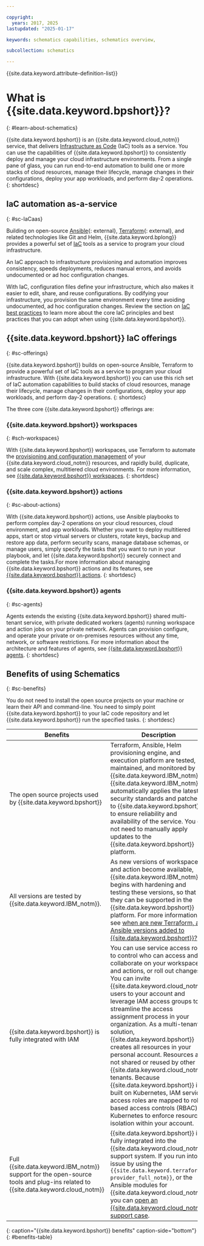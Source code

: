 ```yaml
---

copyright:
  years: 2017, 2025
lastupdated: "2025-01-17"

keywords: schematics capabilities, schematics overview,

subcollection: schematics

---
```


{{site.data.keyword.attribute-definition-list}}

# What is {{site.data.keyword.bpshort}}?
{: #learn-about-schematics} 

{{site.data.keyword.bpshort}} is an {{site.data.keyword.cloud_notm}} service, that delivers [Infrastructure as Code](/docs/schematics?topic=schematics-infrastructure-as-code) (IaC) tools as a service. You can use the capabilities of {{site.data.keyword.bpshort}} to consistently deploy and manage your cloud infrastructure environments. From a single pane of glass, you can run end-to-end automation to build one or more stacks of cloud resources, manage their lifecycle, manage changes in their configurations, deploy your app workloads, and perform day-2 operations.
{: shortdesc}

## IaC automation as-a-service
{: #sc-IaCaas}

Building on open-source [Ansible](https://www.redhat.com/en/ansible-collaborative?intcmp=7015Y000003t7aWQAQ){: external}, [Terraform](https://www.terraform.io/){: external}, and related technologies like Git and Helm, {{site.data.keyword.bplong}} provides a powerful set of [IaC](/docs/schematics?topic=schematics-infrastructure-as-code) tools as a service to program your cloud infrastructure.

An IaC approach to infrastructure provisioning and automation improves consistency, speeds deployments, reduces manual errors, and avoids undocumented or ad hoc configuration changes.

With IaC, configuration files define your infrastructure, which also makes it easier to edit, share, and reuse configurations. By codifying your infrastructure, you provision the same environment every time avoiding undocumented, ad hoc configuration changes.
Review the section on [IaC best practices](/docs/schematics?topic=schematics-infrastructure-as-code#iac-best-practices) to learn more about the core IaC principles and best practices that you can adopt when using {{site.data.keyword.bpshort}}. 

## {{site.data.keyword.bpshort}} IaC offerings
{: #sc-offerings}

{{site.data.keyword.bpshort}} builds on open-source Ansible, Terraform to provide a powerful set of IaC tools as a service to program your cloud infrastructure. With {{site.data.keyword.bpshort}} you can use this rich set of IaC automation capabilities to build stacks of cloud resources, manage their lifecycle, manage changes in their configurations, deploy your app workloads, and perform day-2 operations.
{: shortdesc}

The three core {{site.data.keyword.bpshort}} offerings are:  



### {{site.data.keyword.bpshort}} workspaces
{: #sch-workspaces}

With {{site.data.keyword.bpshort}} workspaces, use Terraform to automate the [provisioning and configuration management](/docs/schematics?topic=schematics-schematics-open-projects) of your {{site.data.keyword.cloud_notm}} resources, and rapidly build, duplicate, and scale complex, multitiered cloud environments. For more information, see [{{site.data.keyword.bpshort}} workspaces](/docs/schematics?topic=schematics-learn-about-schematics#sch-workspaces).
{: shortdesc}

### {{site.data.keyword.bpshort}} actions
{: #sc-about-actions}

With {{site.data.keyword.bpshort}} actions, use Ansible playbooks to perform complex day-2 operations on your cloud resources, cloud environment, and app workloads. Whether you want to deploy multitiered apps, start or stop virtual servers or clusters, rotate keys, backup and restore app data, perform security scans, manage database schemas, or manage users, simply specify the tasks that you want to run in your playbook, and let {{site.data.keyword.bpshort}} securely connect and complete the tasks.For more information about managing {{site.data.keyword.bpshort}} actions and its features, see [{{site.data.keyword.bpshort}} actions](/docs/schematics?topic=schematics-sc-actions).
{: shortdesc}

### {{site.data.keyword.bpshort}} agents
{: #sc-agents}

Agents extends the existing {{site.data.keyword.bpshort}} shared multi-tenant service, with private dedicated workers (agents) running workspace and action jobs on your private network. Agents can provision configure, and operate your private or on-premises resources without any time, network, or software restrictions. For more information about the architecture and features of agents, see [{{site.data.keyword.bpshort}} agents](/docs/schematics?topic=schematics-agent-about-intro).
{: shortdesc}

## Benefits of using Schematics
{: #sc-benefits}

You do not need to install the open source projects on your machine or learn their API and command-line. You need to simply point {{site.data.keyword.bpshort}} to your IaC code repository and let {{site.data.keyword.bpshort}} run the specified tasks.
{: shortdesc}

| Benefits | Description  |
| --- | --- |
| The open source projects used by {{site.data.keyword.bpshort}} | Terraform, Ansible, Helm provisioning engine, and execution platform are tested, maintained, and monitored by {{site.data.keyword.IBM_notm}}. {{site.data.keyword.IBM_notm}} automatically applies the latest security standards and patches to {{site.data.keyword.bpshort}} to ensure reliability and availability of the service. You do not need to manually apply updates to the {{site.data.keyword.bpshort}} platform.|
|All versions are tested by {{site.data.keyword.IBM_notm}}. |As new versions of workspace and action become available, {{site.data.keyword.IBM_notm}} begins with hardening and testing these versions, so that they can be supported in the {{site.data.keyword.bpshort}} platform. For more information, see [when are new Terraform, and Ansible versions added to {{site.data.keyword.bpshort}}?](/docs/schematics?topic=schematics-actions-faq#new-versions) |
|{{site.data.keyword.bpshort}} is fully integrated with IAM | You can use service access roles to control who can access and collaborate on your workspaces and actions, or roll out changes. You can invite {{site.data.keyword.cloud_notm}} users to your account and leverage IAM access groups to streamline the access assignment process in your organization. As a multi-tenant solution, {{site.data.keyword.bpshort}} creates all resources in your personal account. Resources are not shared or reused by other {{site.data.keyword.cloud_notm}} tenants. Because {{site.data.keyword.bpshort}} is built on Kubernetes, IAM service access roles are mapped to role-based access controls (RBAC) in Kubernetes to enforce resource isolation within your account.|
|Full {{site.data.keyword.IBM_notm}} support for the open-source tools and plug-ins related to {{site.data.keyword.cloud_notm}} | {{site.data.keyword.bpshort}} is fully integrated into the {{site.data.keyword.cloud_notm}} support system. If you run into an issue by using the `{{site.data.keyword.terraform-provider_full_notm}}`, or the Ansible modules for {{site.data.keyword.cloud_notm}}, you can [open an {{site.data.keyword.cloud_notm}} support case](/docs/account?topic=account-using-avatar#getting-support).|
{: caption="{{site.data.keyword.bpshort}} benefits" caption-side="bottom"}
{: #benefits-table}
